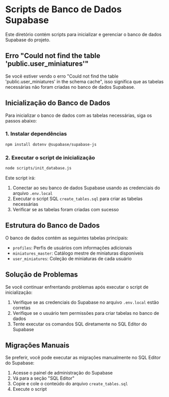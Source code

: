 # Scripts de Banco de Dados Supabase

Este diretório contém scripts para inicializar e gerenciar o banco de dados Supabase do projeto.

## Erro "Could not find the table 'public.user_miniatures'"

Se você estiver vendo o erro "Could not find the table 'public.user_miniatures' in the schema cache", isso significa que as tabelas necessárias não foram criadas no banco de dados Supabase.

## Inicialização do Banco de Dados

Para inicializar o banco de dados com as tabelas necessárias, siga os passos abaixo:

### 1. Instalar dependências

```bash
npm install dotenv @supabase/supabase-js
```

### 2. Executar o script de inicialização

```bash
node scripts/init_database.js
```

Este script irá:

1. Conectar ao seu banco de dados Supabase usando as credenciais do arquivo `.env.local`
2. Executar o script SQL `create_tables.sql` para criar as tabelas necessárias
3. Verificar se as tabelas foram criadas com sucesso

## Estrutura do Banco de Dados

O banco de dados contém as seguintes tabelas principais:

- `profiles`: Perfis de usuários com informações adicionais
- `miniatures_master`: Catálogo mestre de miniaturas disponíveis
- `user_miniatures`: Coleção de miniaturas de cada usuário

## Solução de Problemas

Se você continuar enfrentando problemas após executar o script de inicialização:

1. Verifique se as credenciais do Supabase no arquivo `.env.local` estão corretas
2. Verifique se o usuário tem permissões para criar tabelas no banco de dados
3. Tente executar os comandos SQL diretamente no SQL Editor do Supabase

## Migrações Manuais

Se preferir, você pode executar as migrações manualmente no SQL Editor do Supabase:

1. Acesse o painel de administração do Supabase
2. Vá para a seção "SQL Editor"
3. Copie e cole o conteúdo do arquivo `create_tables.sql`
4. Execute o script